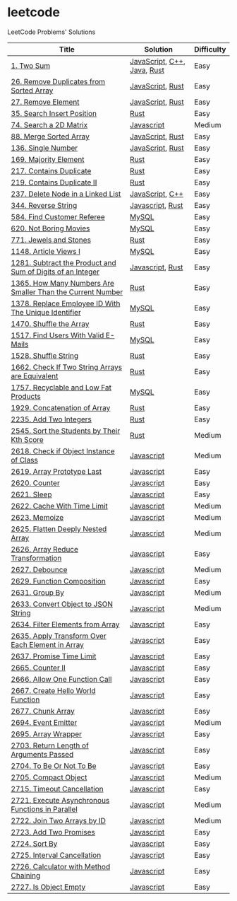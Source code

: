 # leetcode

LeetCode Problems' Solutions

| Title | Solution | Difficulty |
| ----- | -------- | ---------- |
|[1. Two Sum](https://leetcode.com/problems/two-sum/)| [JavaScript](./algorithms/two-sum/two-sum.js), [C++](./algorithms/two-sum/two-sum.cpp), [Java](./algorithms/two-sum/two-sum.java), [Rust](./algorithms//two-sum/two-sum.rs)|Easy|
|[26. Remove Duplicates from Sorted Array](https://leetcode.com/problems/remove-duplicates-from-sorted-array/)|[JavaScript](./algorithms/remove-duplicates-from-sorted-array/remove-duplicates-from-sorted-array.js), [Rust](./algorithms/remove-duplicates-from-sorted-array/remove-duplicates-from-sorted-array.rs)|Easy|
|[27. Remove Element](https://leetcode.com/problems/remove-element/)|[JavaScript](./algorithms/remove-element/remove-element.js), [Rust](./algorithms/remove-element/remove-element.rs)|Easy|
|[35. Search Insert Position](https://leetcode.com/problems/search-insert-position/)|[Rust](./algorithms/search-insert-position/search-insert-position.rs)|Easy|
|[74. Search a 2D Matrix](https://leetcode.com/problems/search-a-2d-matrix/)|[Javascript](./algorithms/search-a-2d-matrix/search-a-2d-matrix.js)|Medium|
|[88. Merge Sorted Array](https://leetcode.com/problems/merge-sorted-array/)|[JavaScript](./algorithms/merge-sorted-array/merge-sorted-array.js), [Rust](./algorithms/merge-sorted-array/merge-sorted-array.rs)|Easy|
|[136. Single Number](https://leetcode.com/problems/single-number/)|[JavaScript](./algorithms/single-number/single-number.js), [Rust](./algorithms/single-number/single-number.rs)|Easy|
|[169. Majority Element](https://leetcode.com/problems/majority-element/)|[Rust](./algorithms/majority-element/majority-element.rs)|Easy|
|[217. Contains Duplicate](https://leetcode.com/problems/contains-duplicate/)|[Rust](./algorithms/contains-duplicate/contains-duplicate.rs)|Easy|
|[219. Contains Duplicate II](https://leetcode.com/problems/contains-duplicate-ii)|[Rust](./algorithms/contains-duplicate-ii/contains-duplicate-ii.rs)|Easy|
|[237. Delete Node in a Linked List](https://leetcode.com/problems/delete-node-in-a-linked-list/)|[JavaScript](./algorithms/delete-node-in-a-linked-list/delete-node-in-a-linked-list.js), [C++](./algorithms/delete-node-in-a-linked-list/delete-node-in-a-linked-list.cpp)|Easy|
|[344. Reverse String](https://leetcode.cn/problems/reverse-string/)|[Javascript](./algorithms/reverse-string/reverse-string.js), [Rust](./algorithms/reverse-string/reverse-string.rs)|Easy|
|[584. Find Customer Referee](https://leetcode.com/problems/find-customer-referee/)|[MySQL](./algorithms/find-customer-referee/find-customer-referee.sql)|Easy|
|[620. Not Boring Movies](https://leetcode.com/problems/not-boring-movies/)|[MySQL](./algorithms/not-boring-movies/not-boring-movies.sql)|Easy|
|[771. Jewels and Stones](https://leetcode.com/problems/jewels-and-stones/)|[Rust](./algorithms/jewels-and-stones/jewels-and-stones.rs)|Easy|
|[1148. Article Views I](https://leetcode.cn/problems/article-views-i/)|[MySQL](./algorithms/article-views-i/article-views-i.sql)|Easy|
|[1281. Subtract the Product and Sum of Digits of an Integer](https://leetcode.cn/problems/subtract-the-product-and-sum-of-digits-of-an-integer/)|[Javascript](./algorithms/subtract-the-product-and-sum-of-digits-of-an-integer/subtract-the-product-and-sum-of-digits-of-an-integer.js), [Rust](./algorithms/subtract-the-product-and-sum-of-digits-of-an-integer/subtract-the-product-and-sum-of-digits-of-an-integer.rs)|Easy|
|[1365. How Many Numbers Are Smaller Than the Current Number](https://leetcode.com/problems/how-many-numbers-are-smaller-than-the-current-number/)|[Rust](./algorithms/how-many-numbers-are-smaller-than-the-current-number/how-many-numbers-are-smaller-than-the-current-number.rs)|Easy|
|[1378. Replace Employee ID With The Unique Identifier](https://leetcode.cn/problems/replace-employee-id-with-the-unique-identifier/)|[MySQL](./algorithms/replace-employee-id-with-the-unique-identifier/replace-employee-id-with-the-unique-identifier.sql)|Easy|
|[1470. Shuffle the Array](https://leetcode.com/problems/shuffle-the-array/)|[Rust](./algorithms/shuffle-the-array/shuffle-the-array.rs)|Easy|
|[1517. Find Users With Valid E-Mails](https://leetcode.com/problems/find-users-with-valid-e-mails/)|[MySQL](./algorithms/find-users-with-valid-e-mails/find-users-with-valid-e-mails.sql)|Easy|
|[1528. Shuffle String](https://leetcode.com/problems/shuffle-string/)|[Rust](./algorithms/shuffle-string/shuffle-string.rs)|Easy|
|[1662. Check If Two String Arrays are Equivalent](https://leetcode.com/problems/check-if-two-string-arrays-are-equivalent/)|[Rust](./algorithms/check-if-two-string-arrays-are-equivalent/check-if-two-string-arrays-are-equivalent.rs)|Easy|
|[1757. Recyclable and Low Fat Products](https://leetcode.com/problems/recyclable-and-low-fat-products/)|[MySQL](./algorithms/recyclable-and-low-fat-products/recyclable-and-low-fat-products.sql)|Easy|
|[1929. Concatenation of Array](https://leetcode.com/problems/concatenation-of-array/)|[Rust](./algorithms/concatenation-of-array/concatenation-of-array.rs)|Easy|
|[2235. Add Two Integers](https://leetcode.com/problems/add-two-integers/)|[Rust](./algorithms/add-two-integers/add-two-integers.rs)|Easy|
|[2545. Sort the Students by Their Kth Score](https://leetcode.com/problems/sort-the-students-by-their-kth-score/)|[Rust](./algorithms/sort-the-students-by-their-kth-score/sort-the-students-by-their-kth-score.rs)|Medium|
|[2618. Check if Object Instance of Class](https://leetcode.com/problems/check-if-object-instance-of-class/)|[Javascript](./algorithms/check-if-object-instance-of-class/check-if-object-instance-of-class.js)|Medium|
|[2619. Array Prototype Last](https://leetcode.com/problems/array-prototype-last/)|[Javascript](./algorithms/array-prototype-last/array-prototype-last.js)|Easy|
|[2620. Counter](https://leetcode.com/problems/counter)|[Javascript](./algorithms/counter/counter.js)|Easy|
|[2621. Sleep](https://leetcode.com/problems/sleep/)|[Javascript](./algorithms/sleep/sleep.js)|Easy|
|[2622. Cache With Time Limit](https://leetcode.com/problems/cache-with-time-limit/)|[Javascript](./algorithms/cache-with-time-limit/cache-with-time-limit.js)|Medium|
|[2623. Memoize](https://leetcode.com/problems/memoize/)|[Javascript](./algorithms/memoize/memoize.js)|Medium|
|[2625. Flatten Deeply Nested Array](https://leetcode.com/problems/flatten-deeply-nested-array/)|[Javascript](./algorithms/flatten-deeply-nested-array/flatten-deeply-nested-array.js)|Medium|
|[2626. Array Reduce Transformation](https://leetcode.com/problems/array-reduce-transformation/)|[Javascript](./algorithms/array-reduce-transformation/array-reduce-transformation.js)|Easy|
|[2627. Debounce](https://leetcode.com/problems/debounce/)|[Javascript](./algorithms/debounce/debounce.js)|Medium|
|[2629. Function Composition](https://leetcode.com/problems/function-composition/)|[Javascript](./algorithms/function-composition/function-composition.js)|Easy|
|[2631. Group By](https://leetcode.com/problems/group-by/)|[Javascript](./algorithms/group-by/group-by.js)|Medium|
|[2633. Convert Object to JSON String](https://leetcode.com/problems/convert-object-to-json-string/)|[Javascript](./algorithms/convert-object-to-json-string/convert-object-to-json-string.js)|Medium|
|[2634. Filter Elements from Array](https://leetcode.com/problems/filter-elements-from-array/)|[Javascript](./algorithms/filter-elements-from-array/filter-elements-from-array.js)|Easy|
|[2635. Apply Transform Over Each Element in Array](https://leetcode.com/problems/apply-transform-over-each-element-in-array/)|[Javascript](./algorithms/apply-transform-over-each-element-in-array/apply-transform-over-each-element-in-array.js)|Easy|
|[2637. Promise Time Limit](https://leetcode.com/problems/promise-time-limit/)|[Javascript](./algorithms/promise-time-limit/promise-time-limit.js)|Easy|
|[2665. Counter II](https://leetcode.com/problems/counter-ii/)|[Javascript](./algorithms/counter-ii/counter-ii.js)|Easy|
|[2666. Allow One Function Call](https://leetcode.com/problems/allow-one-function-call/)|[Javascript](./algorithms/allow-one-function-call/allow-one-function-call.js)|Easy|
|[2667. Create Hello World Function](https://leetcode.com/problems/create-hello-world-function/)|[Javascript](./algorithms/create-hello-world-function/create-hello-world-function.js)|Easy|
|[2677. Chunk Array](https://leetcode.com/problems/chunk-array/)|[Javascript](./algorithms/chunk-array/chunk-array.js)|Easy|
|[2694. Event Emitter](https://leetcode.com/problems/event-emitter/)|[Javascript](./algorithms/event-emitter/event-emitter.js)|Medium|
|[2695. Array Wrapper](https://leetcode.com/problems/array-wrapper/)|[Javascript](./algorithms/array-wrapper/array-wrapper.js)|Easy|
|[2703. Return Length of Arguments Passed](https://leetcode.com/problems/return-length-of-arguments-passed)|[Javascript](./algorithms/return-length-of-arguments-passed/arguments-length.js)|Easy|
|[2704. To Be Or Not To Be](https://leetcode.com/problems/to-be-or-not-to-be/)|[Javascript](./algorithms/to-be-or-not-to-be/to-be-or-not-to-be.js)|Easy|
|[2705. Compact Object](https://leetcode.com/problems/compact-object/)|[Javascript](./algorithms/compact-object/compact-object.js)|Medium|
|[2715. Timeout Cancellation](https://leetcode.com/problems/timeout-cancellation/)|[Javascript](./algorithms/timeout-cancellation/timeout-cancellation.js)|Easy|
|[2721. Execute Asynchronous Functions in Parallel](https://leetcode.com/problems/execute-asynchronous-functions-in-parallel/)|[Javascript](./algorithms/execute-asynchronous-functions-in-parallel/execute-asynchronous-functions-in-parallel.js)|Medium|
|[2722. Join Two Arrays by ID](https://leetcode.com/problems/join-two-arrays-by-id/)|[Javascript](./algorithms/join-two-arrays-by-id/join-two-arrays-by-id.js)|Medium|
|[2723. Add Two Promises](https://leetcode.com/problems/add-two-promises/)|[Javascript](./algorithms/add-two-promises/add-two-promises.js)|Easy|
|[2724. Sort By](https://leetcode.com/problems/sort-by/)|[Javascript](./algorithms/sort-by/sort-by.js)|Easy|
|[2725. Interval Cancellation](https://leetcode.com/problems/interval-cancellation/)|[Javascript](./algorithms/interval-cancellation/interval-cancellation.js)|Easy|
|[2726. Calculator with Method Chaining](https://leetcode.com/problems/calculator-with-method-chaining/)|[Javascript](./algorithms/calculator-with-method-chaining/calculator-with-method-chaining.js)|Easy|
|[2727. Is Object Empty](https://leetcode.com/problems/is-object-empty/)|[Javascript](./algorithms/is-object-empty/is-object-empty.js)|Easy|

